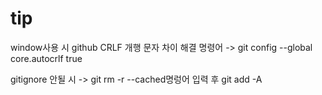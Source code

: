 # tip

window사용 시 github CRLF 개행 문자 차이 해결 명령어 -> git config --global core.autocrlf true


gitignore 안될 시 -> git rm -r --cached명렁어 입력 후 git add -A
